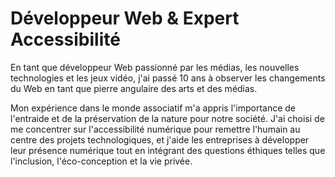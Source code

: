 # Développeur Web & Expert Accessibilité

En tant que développeur Web passionné par les médias, les nouvelles technologies et les jeux vidéo, j'ai passé 10 ans à observer les changements du Web en tant que pierre angulaire des arts et des médias.

Mon expérience dans le monde associatif m'a appris l'importance de l'entraide et de la préservation de la nature pour notre société.
J'ai choisi de me concentrer sur l'accessibilité numérique pour remettre l'humain au centre des projets technologiques, et j'aide les entreprises à développer leur présence numérique tout en intégrant des questions éthiques telles que l'inclusion, l'éco-conception et la vie privée.
